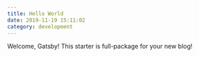 ```yaml
---
title: Hello World
date: 2019-11-19 15:11:02
category: development
---
```


Welcome, Gatsby! This starter is full-package for your new blog!